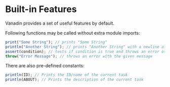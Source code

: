 # Built-in Features

Vanadin provides a set of useful features by default.

Following functions may be called without extra module imports:
```javascript
print("Some String"); // prints "Some String"
println("Another String"); // prints "Another String" with a newline at the end
assert(condition); // tests if condition is true and throws an error otherwise
throw("Error Message"); // throws an error with the given message
```

There are also pre-defined constants:
```javascript
println(ID); // Prints the ID/name of the current task
println(ABOUT); // Prints the description of the current task
```
